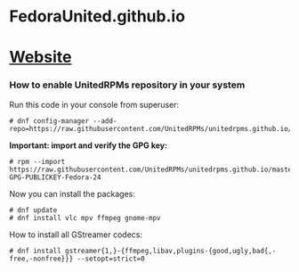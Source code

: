 # FedoraUnited.github.io

# [Website](https://unitedrpms.github.io/)

### How to enable UnitedRPMs repository in your system

Run this code in your console from superuser:

```
# dnf config-manager --add-repo=https://raw.githubusercontent.com/UnitedRPMs/unitedrpms.github.io/master/unitedrpms.repo
```

**Important: import and verify the GPG key:**

```
# rpm --import https://raw.githubusercontent.com/UnitedRPMs/unitedrpms.github.io/master/URPMS-GPG-PUBLICKEY-Fedora-24
```

Now you can install the packages:

```
# dnf update
# dnf install vlc mpv ffmpeg gnome-mpv
```

How to install all GStreamer codecs:
```
# dnf install gstreamer{1,}-{ffmpeg,libav,plugins-{good,ugly,bad{,-free,-nonfree}}} --setopt=strict=0
```
